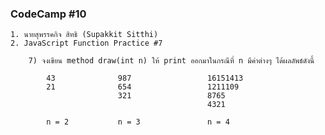 ### CodeCamp #10
    1. นายสุพรรคกิจ สิทธิ (Supakkit Sitthi)
    2. JavaScript Function Practice #7

        7) จงเขียน method draw(int n) ให้ print ออกมาในกรณีที่ n มีค่าต่างๆ ได้ผลลัพธ์ดังนี้

            43              987                 16151413
            21              654                 1211109
                            321                 8765
                                                4321
            
            n = 2           n = 3               n = 4